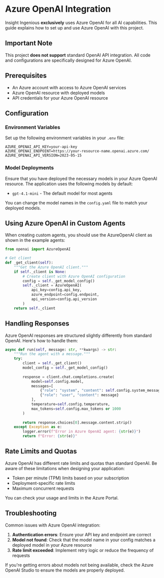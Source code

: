# Azure OpenAI Integration

Insight Ingenious **exclusively** uses Azure OpenAI for all AI capabilities. This guide explains how to set up and use Azure OpenAI with this project.

## Important Note

This project **does not support** standard OpenAI API integration. All code and configurations are specifically designed for Azure OpenAI.

## Prerequisites

- An Azure account with access to Azure OpenAI services
- Azure OpenAI resource with deployed models
- API credentials for your Azure OpenAI resource

## Configuration

### Environment Variables

Set up the following environment variables in your `.env` file:

```
AZURE_OPENAI_API_KEY=your-api-key
AZURE_OPENAI_ENDPOINT=https://your-resource-name.openai.azure.com/
AZURE_OPENAI_API_VERSION=2023-05-15
```

### Model Deployments

Ensure that you have deployed the necessary models in your Azure OpenAI resource. The application uses the following models by default:

- `gpt-4.1-mini` - The default model for most agents

You can change the model names in the `config.yaml` file to match your deployed models.

## Using Azure OpenAI in Custom Agents

When creating custom agents, you should use the AzureOpenAI client as shown in the example agents:

```python
from openai import AzureOpenAI

# Get client
def _get_client(self):
    """Get the Azure OpenAI client."""
    if self._client is None:
        # Create client with Azure OpenAI configuration
        config = self._get_model_config()
        self._client = AzureOpenAI(
            api_key=config.api_key,
            azure_endpoint=config.endpoint,
            api_version=config.api_version
        )
    return self._client
```

## Handling Responses

Azure OpenAI responses are structured slightly differently from standard OpenAI. Here's how to handle them:

```python
async def run(self, message: str, **kwargs) -> str:
    """Run the agent with a message."""
    try:
        client = self._get_client()
        model_config = self._get_model_config()
        
        response = client.chat.completions.create(
            model=self.config.model,
            messages=[
                {"role": "system", "content": self.config.system_message},
                {"role": "user", "content": message}
            ],
            temperature=self.config.temperature,
            max_tokens=self.config.max_tokens or 1000
        )
        
        return response.choices[0].message.content.strip()
    except Exception as e:
        logger.error(f"Error in Azure OpenAI agent: {str(e)}")
        return f"Error: {str(e)}"
```

## Rate Limits and Quotas

Azure OpenAI has different rate limits and quotas than standard OpenAI. Be aware of these limitations when designing your application:

- Token per minute (TPM) limits based on your subscription
- Deployment-specific rate limits
- Maximum concurrent requests

You can check your usage and limits in the Azure Portal.

## Troubleshooting

Common issues with Azure OpenAI integration:

1. **Authentication errors**: Ensure your API key and endpoint are correct
2. **Model not found**: Check that the model name in your config matches a deployed model in your Azure resource
3. **Rate limit exceeded**: Implement retry logic or reduce the frequency of requests

If you're getting errors about models not being available, check the Azure OpenAI Studio to ensure the models are properly deployed.
